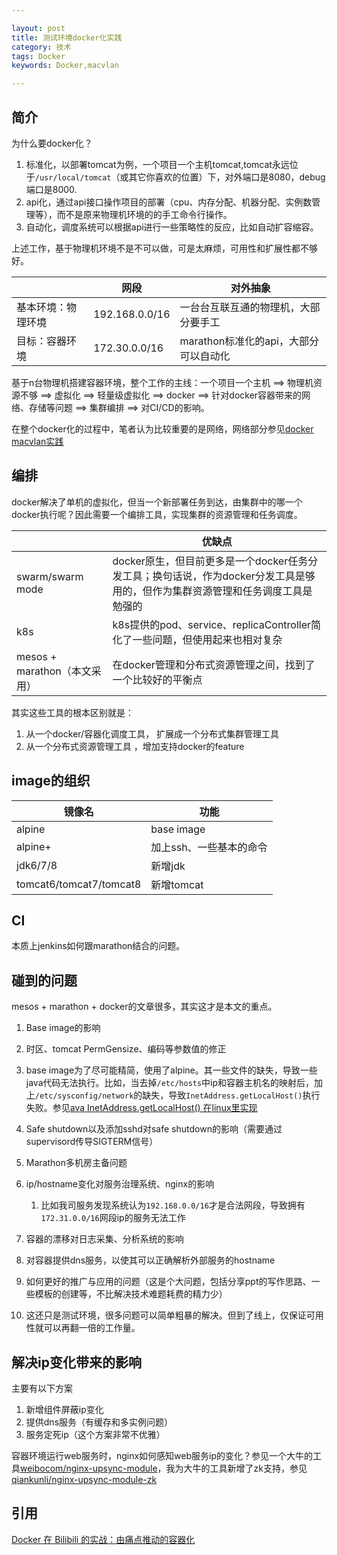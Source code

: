 ```yaml
---

layout: post
title: 测试环境docker化实践
category: 技术
tags: Docker
keywords: Docker,macvlan

---
```



## 简介

为什么要docker化？

1. 标准化，以部署tomcat为例，一个项目一个主机tomcat,tomcat永远位于`/usr/local/tomcat`（或其它你喜欢的位置）下，对外端口是8080，debug端口是8000.
2. api化，通过api接口操作项目的部署（cpu、内存分配、机器分配、实例数管理等），而不是原来物理机环境的的手工命令行操作。
3. 自动化，调度系统可以根据api进行一些策略性的反应，比如自动扩容缩容。

上述工作，基于物理机环境不是不可以做，可是太麻烦，可用性和扩展性都不够好。

||网段|对外抽象|
|---|---|---|
|基本环境：物理环境|192.168.0.0/16|一台台互联互通的物理机，大部分要手工|
|目标：容器环境|172.30.0.0/16|marathon标准化的api，大部分可以自动化|

基于n台物理机搭建容器环境，整个工作的主线：一个项目一个主机 ==> 物理机资源不够 ==> 虚拟化 ==> 轻量级虚拟化 ==> docker ==> 针对docker容器带来的网络、存储等问题 ==> 集群编排 ==> 对CI/CD的影响。

在整个docker化的过程中，笔者认为比较重要的是网络，网络部分参见[docker macvlan实践](http://qiankunli.github.io/2017/01/13/docker_macvlan.html)

## 编排

docker解决了单机的虚拟化，但当一个新部署任务到达，由集群中的哪一个docker执行呢？因此需要一个编排工具，实现集群的资源管理和任务调度。

||优缺点|
|---|---|
|swarm/swarm mode|docker原生，但目前更多是一个docker任务分发工具；换句话说，作为docker分发工具是够用的，但作为集群资源管理和任务调度工具是勉强的|
|k8s|k8s提供的pod、service、replicaController简化了一些问题，但使用起来也相对复杂|
|mesos + marathon（本文采用）|在docker管理和分布式资源管理之间，找到了一个比较好的平衡点|

其实这些工具的根本区别就是：

1. 从一个docker/容器化调度工具， 扩展成一个分布式集群管理工具
2. 从一个分布式资源管理工具 ，增加支持docker的feature

## image的组织

|镜像名|功能|
|---|---|
|alpine|base image|
|alpine+|加上ssh、一些基本的命令|
|jdk6/7/8|新增jdk|
|tomcat6/tomcat7/tomcat8|新增tomcat|

## CI

本质上jenkins如何跟marathon结合的问题。


## 碰到的问题

mesos + marathon + docker的文章很多，其实这才是本文的重点。

1. Base image的影响

  1. 时区、tomcat PermGensize、编码等参数值的修正
  2. base image为了尽可能精简，使用了alpine。其一些文件的缺失，导致一些java代码无法执行。比如，当去掉`/etc/hosts`中ip和容器主机名的映射后，加上`/etc/sysconfig/network`的缺失，导致`InetAddress.getLocalHost()`执行失败。参见[ava InetAddress.getLocalHost() 在linux里实现](http://blog.csdn.net/raintungli/article/details/8191701)
		
2. Safe shutdown以及添加sshd对safe shutdown的影响（需要通过supervisord传导SIGTERM信号）
3. Marathon多机房主备问题
4. ip/hostname变化对服务治理系统、nginx的影响

	1. 比如我司服务发现系统认为`192.168.0.0/16`才是合法网段，导致拥有`172.31.0.0/16`网段ip的服务无法工作

5. 容器的漂移对日志采集、分析系统的影响
6. 对容器提供dns服务，以使其可以正确解析外部服务的hostname
7. 如何更好的推广与应用的问题（这是个大问题，包括分享ppt的写作思路、一些模板的创建等，不比解决技术难题耗费的精力少）
8. 这还只是测试环境，很多问题可以简单粗暴的解决。但到了线上，仅保证可用性就可以再翻一倍的工作量。

## 解决ip变化带来的影响

主要有以下方案

1. 新增组件屏蔽ip变化
2. 提供dns服务（有缓存和多实例问题）
3. 服务定死ip（这个方案非常不优雅）

容器环境运行web服务时，nginx如何感知web服务ip的变化？参见一个大牛的工具[weibocom/nginx-upsync-module](https://github.com/weibocom/nginx-upsync-module)，我为大牛的工具新增了zk支持，参见[qiankunli/nginx-upsync-module-zk](https://github.com/qiankunli/nginx-upsync-module-zk)

## 引用

[Docker 在 Bilibili 的实战：由痛点推动的容器化](http://dockone.io/article/2023)



	
	